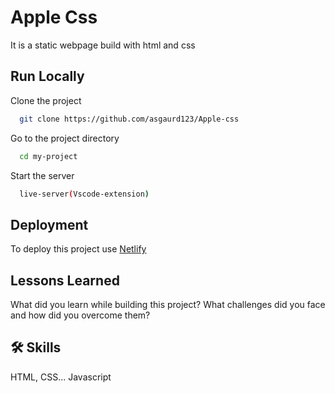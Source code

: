 
# Apple Css
It is a static webpage build with html and css



## Run Locally

Clone the project

```bash
  git clone https://github.com/asgaurd123/Apple-css
```

Go to the project directory

```bash
  cd my-project
```




Start the server

```bash
  live-server(Vscode-extension)
```


## Deployment

To deploy this project use [Netlify](https://app.netlify.com/)




## Lessons Learned

What did you learn while building this project? What challenges did you face and how did you overcome them?


## 🛠 Skills
 HTML, CSS... Javascript
